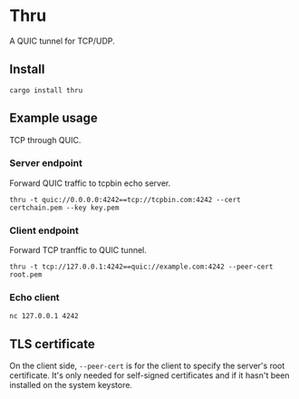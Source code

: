 # Thru

A QUIC tunnel for TCP/UDP.

## Install

`cargo install thru`

## Example usage

TCP through QUIC.

### Server endpoint

Forward QUIC traffic to tcpbin echo server.

```shell
thru -t quic://0.0.0.0:4242==tcp://tcpbin.com:4242 --cert certchain.pem --key key.pem
```

### Client endpoint

Forward TCP tranffic to QUIC tunnel.

```shell
thru -t tcp://127.0.0.1:4242==quic://example.com:4242 --peer-cert root.pem
```

### Echo client

```shell
nc 127.0.0.1 4242
```

## TLS certificate

On the client side, `--peer-cert` is for the client to specify the server's root certificate.
It's only needed for self-signed certificates and if it hasn't been installed on the system keystore.
